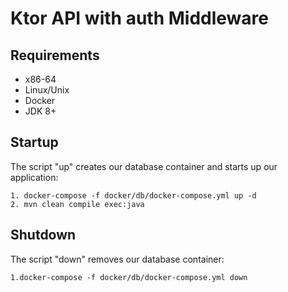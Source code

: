 # Ktor API with auth Middleware


## Requirements

* x86-64
* Linux/Unix
* Docker
* JDK 8+


## Startup

The script "up" creates our database container and starts up our application:
```
1. docker-compose -f docker/db/docker-compose.yml up -d
2. mvn clean compile exec:java
```


## Shutdown

The script "down" removes our database container:
```
1.docker-compose -f docker/db/docker-compose.yml down
```


